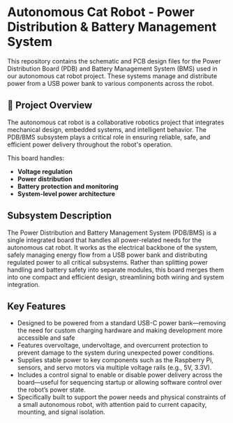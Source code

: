 # Autonomous Cat Robot - Power Distribution & Battery Management System

This repository contains the schematic and PCB design files for the Power Distribution Board (PDB) and Battery Management System (BMS) used in our autonomous cat robot project. These systems manage and distribute power from a USB power bank to various components across the robot.

## 🐾 Project Overview

The autonomous cat robot is a collaborative robotics project that integrates mechanical design, embedded systems, and intelligent behavior. The PDB/BMS subsystem plays a critical role in ensuring reliable, safe, and efficient power delivery throughout the robot's operation.

This board handles:
- **Voltage regulation**
- **Power distribution**
- **Battery protection and monitoring**
- **System-level power architecture**

## Subsystem Description
The Power Distribution and Battery Management System (PDB/BMS) is a single integrated board that handles all power-related needs for the autonomous cat robot. It works as the electrical backbone of the system, safely managing energy flow from a USB power bank and distributing regulated power to all critical subsystems.
Rather than splitting power handling and battery safety into separate modules, this board merges them into one compact and efficient design, streamlining both wiring and system integration.

## Key Features
- Designed to be powered from a standard USB-C power bank—removing the need for custom charging hardware and making development more accessible and safe
- Features overvoltage, undervoltage, and overcurrent protection to prevent damage to the system during unexpected power conditions.
- Supplies stable power to key components such as the Raspberry Pi, sensors, and servo motors via multiple voltage rails (e.g., 5V, 3.3V).
- Includes a control signal to enable or disable power delivery across the board—useful for sequencing startup or allowing software control over the robot’s power state.
- Specifically built to support the power needs and physical constraints of a small autonomous robot, with attention paid to current capacity, mounting, and signal isolation.




